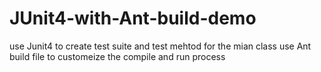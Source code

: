 # JUnit4-with-Ant-build-demo
use Junit4 to create test suite and test mehtod for the mian class
use Ant build file to customeize the compile and run process
